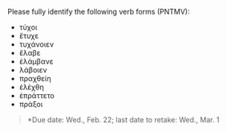 

Please fully identify the following verb forms (PNTMV):

- τύχοι
- ἔτυχε
- τυχάνοιεν
- ἔλαβε
- ἐλάμβανε
- λάβοιεν
- πραχθείη
- ἐλέχθη
- ἐπράττετο
- πράξοι



> *Due date:  Wed., Feb. 22; last date to retake: Wed., Mar. 1
